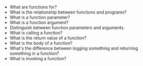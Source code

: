 * What are functions for?
* What is the relationship between functions and programs?
* What is a function parameter?
* What is a function argument?
* Distinguish between function parameters and arguments.
* What is calling a function?
* What is the return value of a function?
* What is the body of a function?
* What's the difference between logging something and returning something in a function?
* What is invoking a function?
